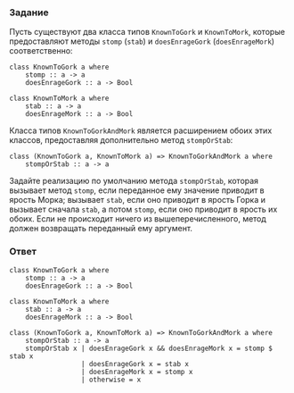 ### Задание

Пусть существуют два класса типов `KnownToGork` и `KnownToMork`, которые предоставляют методы `stomp` (`stab`) и `doesEnrageGork` (`doesEnrageMork`) соответственно:

```
class KnownToGork a where
    stomp :: a -> a
    doesEnrageGork :: a -> Bool

class KnownToMork a where
    stab :: a -> a
    doesEnrageMork :: a -> Bool
```

Класса типов `KnownToGorkAndMork` является расширением обоих этих классов, предоставляя дополнительно метод `stompOrStab`:

```
class (KnownToGork a, KnownToMork a) => KnownToGorkAndMork a where
    stompOrStab :: a -> a
```

Задайте реализацию по умолчанию метода `stompOrStab`, которая вызывает метод `stomp`, если переданное ему значение приводит в ярость Морка; вызывает `stab`, если оно приводит в ярость Горка и вызывает сначала `stab`, а потом `stomp`, если оно приводит в ярость их обоих. Если не происходит ничего из вышеперечисленного, метод должен возвращать переданный ему аргумент.

### Ответ

```
class KnownToGork a where
    stomp :: a -> a
    doesEnrageGork :: a -> Bool

class KnownToMork a where
    stab :: a -> a
    doesEnrageMork :: a -> Bool

class (KnownToGork a, KnownToMork a) => KnownToGorkAndMork a where
    stompOrStab :: a -> a
    stompOrStab x | doesEnrageGork x && doesEnrageMork x = stomp $ stab x
                  | doesEnrageGork x = stab x
                  | doesEnrageMork x = stomp x
                  | otherwise = x
```